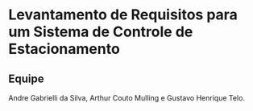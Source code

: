 # Levantamento de Requisitos para um Sistema de Controle de Estacionamento
## Equipe
Andre Gabrielli da Silva, Arthur Couto Mulling e Gustavo Henrique Telo.
